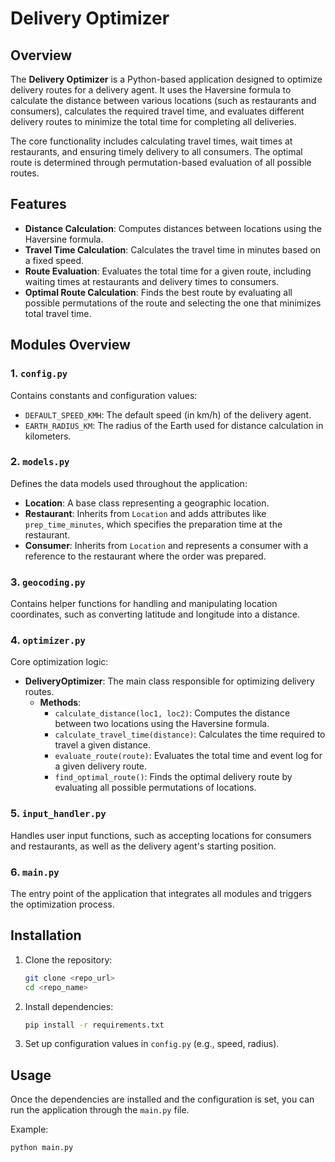 # Delivery Optimizer

## Overview
The **Delivery Optimizer** is a Python-based application designed to optimize delivery routes for a delivery agent. It uses the Haversine formula to calculate the distance between various locations (such as restaurants and consumers), calculates the required travel time, and evaluates different delivery routes to minimize the total time for completing all deliveries.

The core functionality includes calculating travel times, wait times at restaurants, and ensuring timely delivery to all consumers. The optimal route is determined through permutation-based evaluation of all possible routes.

## Features
- **Distance Calculation**: Computes distances between locations using the Haversine formula.
- **Travel Time Calculation**: Calculates the travel time in minutes based on a fixed speed.
- **Route Evaluation**: Evaluates the total time for a given route, including waiting times at restaurants and delivery times to consumers.
- **Optimal Route Calculation**: Finds the best route by evaluating all possible permutations of the route and selecting the one that minimizes total travel time.

## Modules Overview
### 1. `config.py`
Contains constants and configuration values:
- `DEFAULT_SPEED_KMH`: The default speed (in km/h) of the delivery agent.
- `EARTH_RADIUS_KM`: The radius of the Earth used for distance calculation in kilometers.

### 2. `models.py`
Defines the data models used throughout the application:
- **Location**: A base class representing a geographic location.
- **Restaurant**: Inherits from `Location` and adds attributes like `prep_time_minutes`, which specifies the preparation time at the restaurant.
- **Consumer**: Inherits from `Location` and represents a consumer with a reference to the restaurant where the order was prepared.

### 3. `geocoding.py`
Contains helper functions for handling and manipulating location coordinates, such as converting latitude and longitude into a distance.

### 4. `optimizer.py`
Core optimization logic:
- **DeliveryOptimizer**: The main class responsible for optimizing delivery routes.
  - **Methods**:
    - `calculate_distance(loc1, loc2)`: Computes the distance between two locations using the Haversine formula.
    - `calculate_travel_time(distance)`: Calculates the time required to travel a given distance.
    - `evaluate_route(route)`: Evaluates the total time and event log for a given delivery route.
    - `find_optimal_route()`: Finds the optimal delivery route by evaluating all possible permutations of locations.

### 5. `input_handler.py`
Handles user input functions, such as accepting locations for consumers and restaurants, as well as the delivery agent's starting position.

### 6. `main.py`
The entry point of the application that integrates all modules and triggers the optimization process.

## Installation
1. Clone the repository:
    ```bash
    git clone <repo_url>
    cd <repo_name>
    ```

2. Install dependencies:
    ```bash
    pip install -r requirements.txt
    ```

3. Set up configuration values in `config.py` (e.g., speed, radius).

## Usage
Once the dependencies are installed and the configuration is set, you can run the application through the `main.py` file.

Example:
```bash
python main.py
